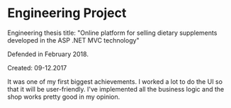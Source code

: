 # Engineering Project 

Engineering thesis title: "Online platform for selling dietary supplements developed in the ASP .NET MVC technology"

Defended in February 2018.

Created: 09-12.2017

It was one of my first biggest achievements. I worked a lot to do the UI so that it will be user-friendly. I've implemented all the business logic and the shop works pretty good in my opinion.

